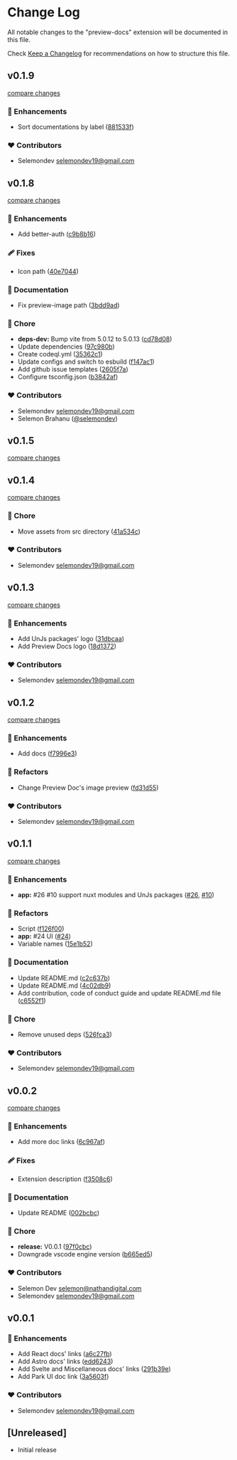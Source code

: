 # Change Log

All notable changes to the "preview-docs" extension will be documented in this file.

Check [Keep a Changelog](http://keepachangelog.com/) for recommendations on how to structure this file.

## v0.1.9

[compare changes](https://github.com/selemondev/vscode-preview-docs/compare/v0.1.8...v0.1.9)

### 🚀 Enhancements

- Sort documentations by label ([881533f](https://github.com/selemondev/vscode-preview-docs/commit/881533f))

### ❤️ Contributors

- Selemondev <selemondev19@gmail.com>

## v0.1.8

[compare changes](https://github.com/selemondev/vscode-preview-docs/compare/v0.1.5...v0.1.8)

### 🚀 Enhancements

- Add better-auth ([c9b8b16](https://github.com/selemondev/vscode-preview-docs/commit/c9b8b16))

### 🩹 Fixes

- Icon path ([40e7044](https://github.com/selemondev/vscode-preview-docs/commit/40e7044))

### 📖 Documentation

- Fix preview-image path ([3bdd9ad](https://github.com/selemondev/vscode-preview-docs/commit/3bdd9ad))

### 🏡 Chore

- **deps-dev:** Bump vite from 5.0.12 to 5.0.13 ([cd78d08](https://github.com/selemondev/vscode-preview-docs/commit/cd78d08))
- Update dependencies ([97c980b](https://github.com/selemondev/vscode-preview-docs/commit/97c980b))
- Create codeql.yml ([35362c1](https://github.com/selemondev/vscode-preview-docs/commit/35362c1))
- Update configs and switch to esbuild ([f147ac1](https://github.com/selemondev/vscode-preview-docs/commit/f147ac1))
- Add github issue templates ([2605f7a](https://github.com/selemondev/vscode-preview-docs/commit/2605f7a))
- Configure tsconfig.json ([b3842af](https://github.com/selemondev/vscode-preview-docs/commit/b3842af))

### ❤️ Contributors

- Selemondev <selemondev19@gmail.com>
- Selemon Brahanu ([@selemondev](https://github.com/selemondev))

## v0.1.5

[compare changes](https://github.com/selemondev/vscode-preview-docs/compare/v0.1.4...v0.1.5)

## v0.1.4

[compare changes](https://github.com/selemondev/vscode-preview-docs/compare/v0.1.3...v0.1.4)

### 🏡 Chore

- Move assets from src directory ([41a534c](https://github.com/selemondev/vscode-preview-docs/commit/41a534c))

### ❤️ Contributors

- Selemondev <selemondev19@gmail.com>

## v0.1.3

[compare changes](https://github.com/selemondev/vscode-preview-docs/compare/v0.1.2...v0.1.3)

### 🚀 Enhancements

- Add UnJs packages' logo ([31dbcaa](https://github.com/selemondev/vscode-preview-docs/commit/31dbcaa))
- Add Preview Docs logo ([18d1372](https://github.com/selemondev/vscode-preview-docs/commit/18d1372))

### ❤️ Contributors

- Selemondev <selemondev19@gmail.com>

## v0.1.2

[compare changes](https://github.com/selemondev/vscode-preview-docs/compare/v0.1.1...v0.1.2)

### 🚀 Enhancements

- Add docs ([f7996e3](https://github.com/selemondev/vscode-preview-docs/commit/f7996e3))

### 💅 Refactors

- Change Preview Doc's image preview ([fd31d55](https://github.com/selemondev/vscode-preview-docs/commit/fd31d55))

### ❤️ Contributors

- Selemondev <selemondev19@gmail.com>

## v0.1.1

[compare changes](https://github.com/selemondev/vscode-preview-docs/compare/v0.1.0...v0.1.1)

### 🚀 Enhancements

- **app:** #26 #10 support nuxt modules and UnJs packages ([#26](https://github.com/selemondev/vscode-preview-docs/issues/26), [#10](https://github.com/selemondev/vscode-preview-docs/issues/10))

### 💅 Refactors

- Script ([f126f00](https://github.com/selemondev/vscode-preview-docs/commit/f126f00))
- **app:** #24 UI ([#24](https://github.com/selemondev/vscode-preview-docs/issues/24))
- Variable names ([15e1b52](https://github.com/selemondev/vscode-preview-docs/commit/15e1b52))

### 📖 Documentation

- Update README.md ([c2c637b](https://github.com/selemondev/vscode-preview-docs/commit/c2c637b))
- Update README.md ([4c02db9](https://github.com/selemondev/vscode-preview-docs/commit/4c02db9))
- Add contribution, code of conduct guide and update README.md file ([c6552f1](https://github.com/selemondev/vscode-preview-docs/commit/c6552f1))

### 🏡 Chore

- Remove unused deps ([526fca3](https://github.com/selemondev/vscode-preview-docs/commit/526fca3))

### ❤️ Contributors

- Selemondev <selemondev19@gmail.com>

## v0.0.2

[compare changes](https://github.com/selemondev/vscode-preview-docs/compare/v0.0.1...v0.0.2)

### 🚀 Enhancements

- Add more doc links ([6c967af](https://github.com/selemondev/vscode-preview-docs/commit/6c967af))

### 🩹 Fixes

- Extension description ([f3508c6](https://github.com/selemondev/vscode-preview-docs/commit/f3508c6))

### 📖 Documentation

- Update README ([002bcbc](https://github.com/selemondev/vscode-preview-docs/commit/002bcbc))

### 🏡 Chore

- **release:** V0.0.1 ([97f0cbc](https://github.com/selemondev/vscode-preview-docs/commit/97f0cbc))
- Downgrade vscode engine version ([b665ed5](https://github.com/selemondev/vscode-preview-docs/commit/b665ed5))

### ❤️ Contributors

- Selemon Dev <selemon@nathandigital.com>
- Selemondev <selemondev19@gmail.com>

## v0.0.1


### 🚀 Enhancements

- Add React docs' links ([a6c27fb](https://github.com/selemondev/vscode-preview-docs/commit/a6c27fb))
- Add Astro docs' links ([edd6243](https://github.com/selemondev/vscode-preview-docs/commit/edd6243))
- Add Svelte and Miscellaneous docs' links ([291b39e](https://github.com/selemondev/vscode-preview-docs/commit/291b39e))
- Add Park UI doc link ([3a5603f](https://github.com/selemondev/vscode-preview-docs/commit/3a5603f))

### ❤️ Contributors

- Selemondev <selemondev19@gmail.com>

## [Unreleased]

- Initial release